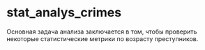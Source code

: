 # stat_analys_crimes
 
Основная задача анализа заключается в том, чтобы проверить некоторые статистические метрики по возрасту преступников.